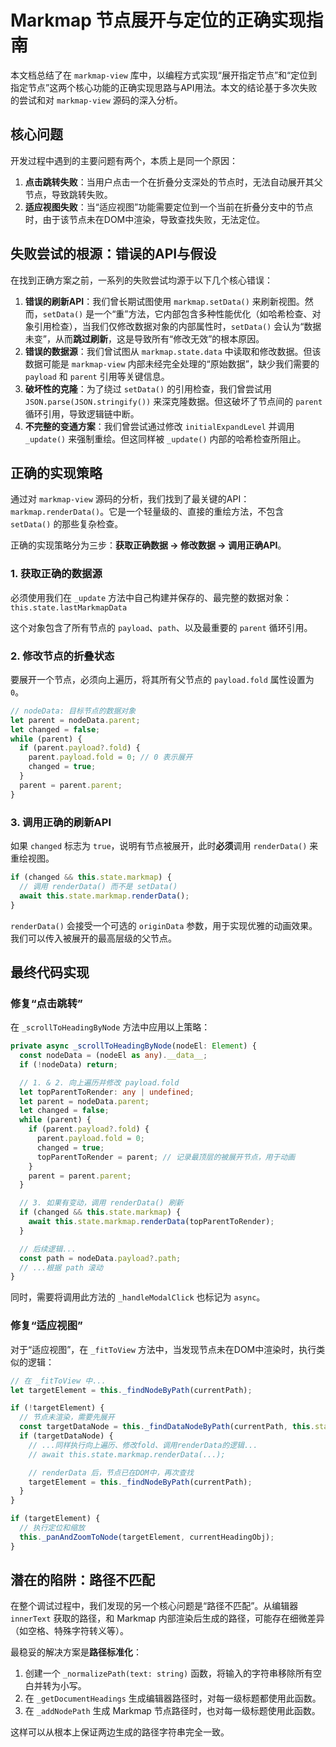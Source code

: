 # Markmap 节点展开与定位的正确实现指南

本文档总结了在 `markmap-view` 库中，以编程方式实现“展开指定节点”和“定位到指定节点”这两个核心功能的正确实现思路与API用法。本文的结论基于多次失败的尝试和对 `markmap-view` 源码的深入分析。

## 核心问题

开发过程中遇到的主要问题有两个，本质上是同一个原因：

1.  **点击跳转失败**：当用户点击一个在折叠分支深处的节点时，无法自动展开其父节点，导致跳转失败。
2.  **适应视图失败**：当“适应视图”功能需要定位到一个当前在折叠分支中的节点时，由于该节点未在DOM中渲染，导致查找失败，无法定位。

## 失败尝试的根源：错误的API与假设

在找到正确方案之前，一系列的失败尝试均源于以下几个核心错误：

1.  **错误的刷新API**：我们曾长期试图使用 `markmap.setData()` 来刷新视图。然而，`setData()` 是一个“重”方法，它内部包含多种性能优化（如哈希检查、对象引用检查），当我们仅修改数据对象的内部属性时，`setData()` 会认为“数据未变”，从而**跳过刷新**，这是导致所有“修改无效”的根本原因。
2.  **错误的数据源**：我们曾试图从 `markmap.state.data` 中读取和修改数据。但该数据可能是 `markmap-view` 内部未经完全处理的“原始数据”，缺少我们需要的 `payload` 和 `parent` 引用等关键信息。
3.  **破坏性的克隆**：为了绕过 `setData()` 的引用检查，我们曾尝试用 `JSON.parse(JSON.stringify())` 来深克隆数据。但这破坏了节点间的 `parent` 循环引用，导致逻辑链中断。
4.  **不完整的变通方案**：我们曾尝试通过修改 `initialExpandLevel` 并调用 `_update()` 来强制重绘。但这同样被 `_update()` 内部的哈希检查所阻止。

## 正确的实现策略

通过对 `markmap-view` 源码的分析，我们找到了最关键的API：`markmap.renderData()`。它是一个轻量级的、直接的重绘方法，不包含 `setData()` 的那些复杂检查。

正确的实现策略分为三步：**获取正确数据 -> 修改数据 -> 调用正确API**。

### 1. 获取正确的数据源

必须使用我们在 `_update` 方法中自己构建并保存的、最完整的数据对象：
`this.state.lastMarkmapData`

这个对象包含了所有节点的 `payload`、`path`、以及最重要的 `parent` 循环引用。

### 2. 修改节点的折叠状态

要展开一个节点，必须向上遍历，将其所有父节点的 `payload.fold` 属性设置为 `0`。

```typescript
// nodeData: 目标节点的数据对象
let parent = nodeData.parent;
let changed = false;
while (parent) {
  if (parent.payload?.fold) {
    parent.payload.fold = 0; // 0 表示展开
    changed = true;
  }
  parent = parent.parent;
}
```

### 3. 调用正确的刷新API

如果 `changed` 标志为 `true`，说明有节点被展开，此时**必须**调用 `renderData()` 来重绘视图。

```typescript
if (changed && this.state.markmap) {
  // 调用 renderData() 而不是 setData()
  await this.state.markmap.renderData();
}
```
`renderData()` 会接受一个可选的 `originData` 参数，用于实现优雅的动画效果。我们可以传入被展开的最高层级的父节点。

## 最终代码实现

### 修复“点击跳转”

在 `_scrollToHeadingByNode` 方法中应用以上策略：

```typescript
private async _scrollToHeadingByNode(nodeEl: Element) {
  const nodeData = (nodeEl as any).__data__;
  if (!nodeData) return;

  // 1. & 2. 向上遍历并修改 payload.fold
  let topParentToRender: any | undefined;
  let parent = nodeData.parent;
  let changed = false;
  while (parent) {
    if (parent.payload?.fold) {
      parent.payload.fold = 0;
      changed = true;
      topParentToRender = parent; // 记录最顶层的被展开节点，用于动画
    }
    parent = parent.parent;
  }

  // 3. 如果有变动，调用 renderData() 刷新
  if (changed && this.state.markmap) {
    await this.state.markmap.renderData(topParentToRender);
  }

  // 后续逻辑...
  const path = nodeData.payload?.path;
  // ...根据 path 滚动
}
```
同时，需要将调用此方法的 `_handleModalClick` 也标记为 `async`。

### 修复“适应视图”

对于“适应视图”，在 `_fitToView` 方法中，当发现节点未在DOM中渲染时，执行类似的逻辑：

```typescript
// 在 _fitToView 中...
let targetElement = this._findNodeByPath(currentPath);

if (!targetElement) {
  // 节点未渲染，需要先展开
  const targetDataNode = this._findDataNodeByPath(currentPath, this.state.lastMarkmapData);
  if (targetDataNode) {
    // ...同样执行向上遍历、修改fold、调用renderData的逻辑...
    // await this.state.markmap.renderData(...);

    // renderData 后，节点已在DOM中，再次查找
    targetElement = this._findNodeByPath(currentPath);
  }
}

if (targetElement) {
  // 执行定位和缩放
  this._panAndZoomToNode(targetElement, currentHeadingObj);
}
```

## 潜在的陷阱：路径不匹配

在整个调试过程中，我们发现的另一个核心问题是“路径不匹配”。从编辑器 `innerText` 获取的路径，和 Markmap 内部渲染后生成的路径，可能存在细微差异（如空格、特殊字符转义等）。

最稳妥的解决方案是**路径标准化**：
1.  创建一个 `_normalizePath(text: string)` 函数，将输入的字符串移除所有空白并转为小写。
2.  在 `_getDocumentHeadings` 生成编辑器路径时，对每一级标题都使用此函数。
3.  在 `_addNodePath` 生成 Markmap 节点路径时，也对每一级标题使用此函数。

这样可以从根本上保证两边生成的路径字符串完全一致。
